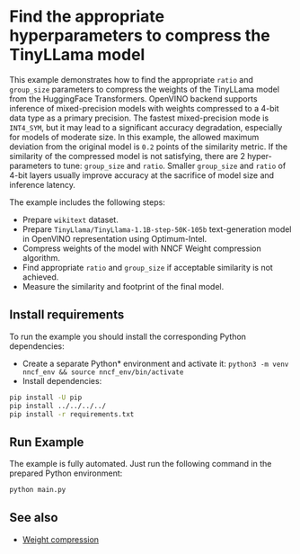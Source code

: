 # Find the appropriate hyperparameters to compress the TinyLLama model

This example demonstrates how to find the appropriate `ratio` and `group_size` parameters to compress the weights of the TinyLLama model from the HuggingFace Transformers. OpenVINO backend supports inference of mixed-precision models with weights compressed to a 4-bit data type as a primary precision. The fastest mixed-precision mode is `INT4_SYM`, but it may lead to a significant accuracy degradation, especially for models of moderate size. In this example, the allowed maximum deviation from the original model is `0.2` points of the similarity metric. If the similarity of the compressed model is not satisfying, there are 2 hyper-parameters to tune: `group_size` and `ratio`. Smaller `group_size` and `ratio` of 4-bit layers usually improve accuracy at the sacrifice of model size and inference latency.

The example includes the following steps:

- Prepare `wikitext` dataset.
- Prepare `TinyLlama/TinyLlama-1.1B-step-50K-105b` text-generation model in OpenVINO representation using Optimum-Intel.
- Compress weights of the model with NNCF Weight compression algorithm.
- Find appropriate `ratio` and `group_size` if acceptable similarity is not achieved.
- Measure the similarity and footprint of the final model.

## Install requirements

To run the example you should install the corresponding Python dependencies:

- Create a separate Python* environment and activate it: `python3 -m venv nncf_env && source nncf_env/bin/activate`
- Install dependencies:

```bash
pip install -U pip
pip install ../../../../
pip install -r requirements.txt
```

## Run Example

The example is fully automated. Just run the following command in the prepared Python environment:

```bash
python main.py
```

## See also

- [Weight compression](../../../../docs/compression_algorithms/CompressWeights.md)
